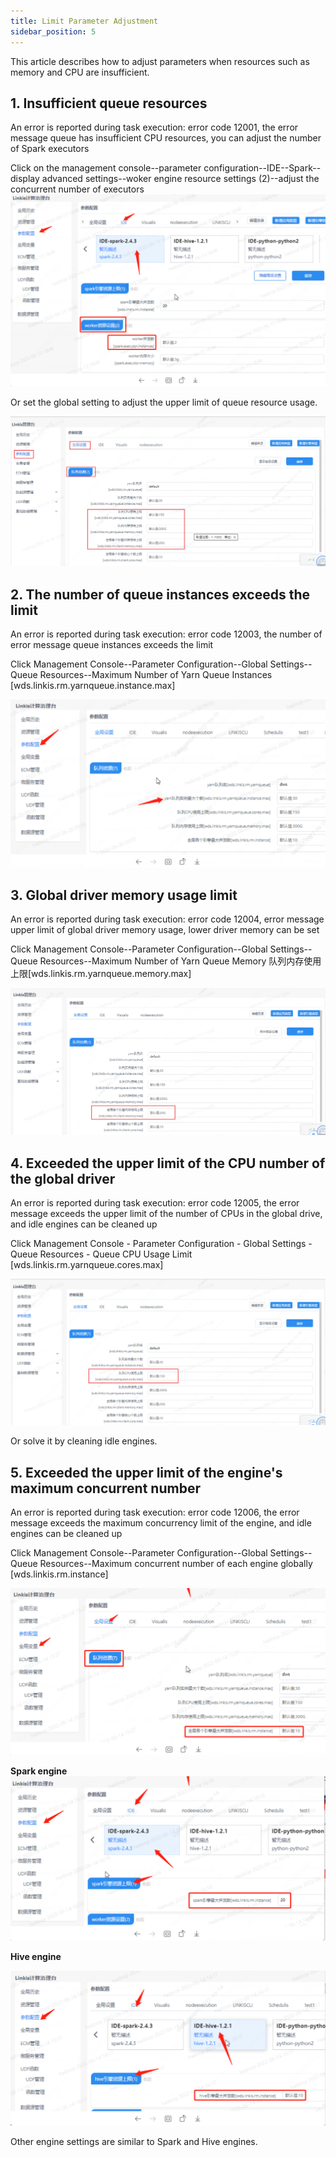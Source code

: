 ```yaml
---
title: Limit Parameter Adjustment
sidebar_position: 5
---
```


This article describes how to adjust parameters when resources such as memory and CPU are insufficient.

## 1. Insufficient queue resources
An error is reported during task execution: error code 12001, the error message queue has insufficient CPU resources, you can adjust the number of Spark executors

Click on the management console--parameter configuration--IDE--Spark--display advanced settings--woker engine resource settings (2)--adjust the concurrent number of executors
![](../images/spark-resource.png)

Or set the global setting to adjust the upper limit of queue resource usage.

![](../images/global-limit.png)

## 2. The number of queue instances exceeds the limit

An error is reported during task execution: error code 12003, the number of error message queue instances exceeds the limit

Click Management Console--Parameter Configuration--Global Settings--Queue Resources--Maximum Number of Yarn Queue Instances [wds.linkis.rm.yarnqueue.instance.max]

![](../images/yarn-instance.png)

## 3. Global driver memory usage limit
An error is reported during task execution: error code 12004, error message upper limit of global driver memory usage, lower driver memory can be set

Click Management Console--Parameter Configuration--Global Settings--Queue Resources--Maximum Number of Yarn Queue Memory 队列内存使用上限[wds.linkis.rm.yarnqueue.memory.max]

![](../images/engine-memory.png)

## 4. Exceeded the upper limit of the CPU number of the global driver

An error is reported during task execution: error code 12005, the error message exceeds the upper limit of the number of CPUs in the global drive, and idle engines can be cleaned up

Click Management Console - Parameter Configuration - Global Settings - Queue Resources - Queue CPU Usage Limit [wds.linkis.rm.yarnqueue.cores.max]

![](../images/global-cpu.png)

Or solve it by cleaning idle engines.

## 5. Exceeded the upper limit of the engine's maximum concurrent number

An error is reported during task execution: error code 12006, the error message exceeds the maximum concurrency limit of the engine, and idle engines can be cleaned up

Click Management Console--Parameter Configuration--Global Settings--Queue Resources--Maximum concurrent number of each engine globally [wds.linkis.rm.instance]

![](../images/global-con.png)

**Spark engine**
![](../images/spark-con.png)

**Hive engine**

![](../images/hive-con.png)

Other engine settings are similar to Spark and Hive engines.